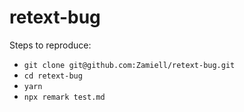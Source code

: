 # retext-bug

Steps to reproduce:

- `git clone git@github.com:Zamiell/retext-bug.git`
- `cd retext-bug`
- `yarn`
- `npx remark test.md`
